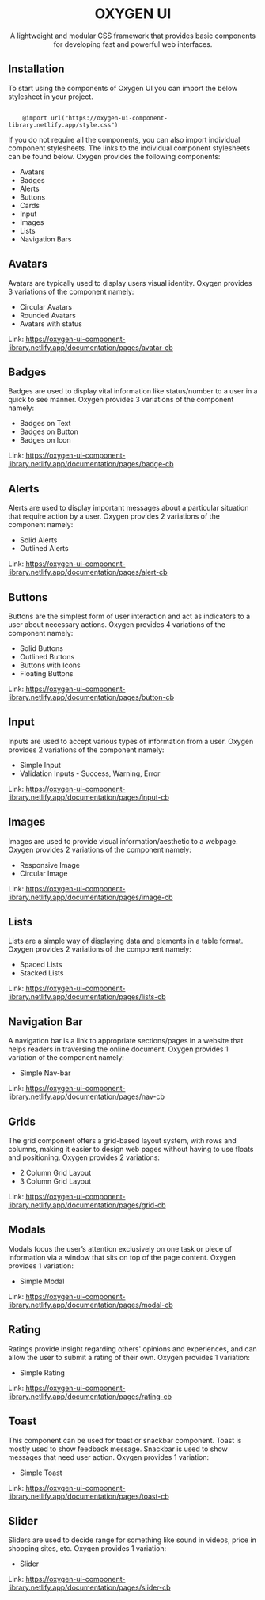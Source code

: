 <h1 align="center">
    OXYGEN UI
</h1>

<p align="center">
    A lightweight and modular CSS framework that provides basic components for developing fast and powerful web interfaces.
</p>

<h2>
    Installation
</h2>

<p>
    To start using the components of Oxygen UI you can import the below stylesheet in your project.
</p>

<code>
	@import url("https://oxygen-ui-component-library.netlify.app/style.css")
</code>

<p>
	If you do not require all the components, you can also import individual component stylesheets. The links to the individual component stylesheets can be found below. Oxygen provides the following components:
	<ul>
		<li><a>Avatars</a></li>
		<li>Badges</li>
		<li>Alerts</li>
		<li>Buttons</li>
		<li>Cards</li>
		<li>Input</li>
		<li>Images</li>
		<li>Lists</li>
		<li>Navigation Bars</li>
	</ul>
</p>

<h2>
    Avatars
</h2>

<p>
    Avatars are typically used to display users visual identity. Oxygen provides 3 variations of the component namely:
	<ul>
		<li>Circular Avatars</li>
		<li>Rounded Avatars</li>
		<li>Avatars with status</li>
	</ul>
	Link:
	<a href="https://oxygen-ui-component-library.netlify.app/documentation/pages/avatar-cb">
	https://oxygen-ui-component-library.netlify.app/documentation/pages/avatar-cb
</a>
</p>

<h2>
    Badges
</h2>

<p>
    Badges are used to display vital information like status/number to a user in a quick to see manner. Oxygen provides 3 variations of the component namely:
	<ul>
		<li>Badges on Text</li>
		<li>Badges on Button</li>
		<li>Badges on Icon</li>
	</ul>
	Link:
	<a href="https://oxygen-ui-component-library.netlify.app/documentation/pages/avatar-cb">
	https://oxygen-ui-component-library.netlify.app/documentation/pages/badge-cb
</a>
</p>

<h2>
    Alerts
</h2>

<p>
    Alerts are used to display important messages about a particular situation that require action by a user. Oxygen provides 2 variations of the component namely:
	<ul>
		<li>Solid Alerts</li>
		<li>Outlined Alerts</li>
	</ul>
	Link:
	<a href="https://oxygen-ui-component-library.netlify.app/documentation/pages/avatar-cb">
	https://oxygen-ui-component-library.netlify.app/documentation/pages/alert-cb
</a>
</p>

<h2>
    Buttons
</h2>

<p>
    Buttons are the simplest form of user interaction and act as indicators to a user about necessary actions. Oxygen provides 4 variations of the component namely:
	<ul>
		<li>Solid Buttons</li>
		<li>Outlined Buttons</li>
		<li>Buttons with Icons</li>
		<li>Floating Buttons</li>
	</ul>
	Link:
	<a href="https://oxygen-ui-component-library.netlify.app/documentation/pages/avatar-cb">
	https://oxygen-ui-component-library.netlify.app/documentation/pages/button-cb
</a>
</p>

<h2>
    Input
</h2>

<p>
    Inputs are used to accept various types of information from a user. Oxygen provides 2 variations of the component namely:
	<ul>
		<li>Simple Input</li>
		<li>Validation Inputs - Success, Warning, Error</li>
	</ul>
	Link:
	<a href="https://oxygen-ui-component-library.netlify.app/documentation/pages/avatar-cb">
	https://oxygen-ui-component-library.netlify.app/documentation/pages/input-cb
</a>
</p>

<h2>
    Images
</h2>

<p>
  Images are used to provide visual information/aesthetic to a webpage. Oxygen provides 2 variations of the component namely:
	<ul>
		<li>Responsive Image</li>
		<li>Circular Image</li>
	</ul>
	Link:
	<a href="https://oxygen-ui-component-library.netlify.app/documentation/pages/avatar-cb">
	https://oxygen-ui-component-library.netlify.app/documentation/pages/image-cb
</a>
</p>

<h2>
    Lists
</h2>

<p>
    Lists are a simple way of displaying data and elements in a table format. Oxygen provides 2 variations of the component namely:
	<ul>
		<li>Spaced Lists</li>
		<li>Stacked Lists</li>
	</ul>
	Link:
	<a href="https://oxygen-ui-component-library.netlify.app/documentation/pages/avatar-cb">
	https://oxygen-ui-component-library.netlify.app/documentation/pages/lists-cb
</a>
</p>

<h2>
    Navigation Bar
</h2>

<p>
    A navigation bar is a link to appropriate sections/pages in a website that helps readers in traversing the online document. Oxygen provides 1 variation of the component namely:
	<ul>
		<li>Simple Nav-bar</li>
	</ul>
	Link:
	<a href="https://oxygen-ui-component-library.netlify.app/documentation/pages/avatar-cb">
	https://oxygen-ui-component-library.netlify.app/documentation/pages/nav-cb
</a>
</p>

<h2>
    Grids
</h2>

<p>
    The grid component offers a grid-based layout system, with rows and columns, making it easier to design web pages without having to use floats and positioning. Oxygen provides 2 variations:
	<ul>
		<li>2 Column Grid Layout</li>
		<li>3 Column Grid Layout</li>
	</ul>
	Link:
	<a href="https://oxygen-ui-component-library.netlify.app/documentation/pages/avatar-cb">
	https://oxygen-ui-component-library.netlify.app/documentation/pages/grid-cb
</a>
</p>

<h2>
    Modals
</h2>

<p>
    Modals focus the user’s attention exclusively on one task or piece of information via a window that sits on top of the page content. Oxygen provides 1 variation:
	<ul>
		<li>Simple Modal</li>
	</ul>
	Link:
	<a href="https://oxygen-ui-component-library.netlify.app/documentation/pages/avatar-cb">
	https://oxygen-ui-component-library.netlify.app/documentation/pages/modal-cb
</a>
</p>

<h2>
    Rating
</h2>

<p>
    Ratings provide insight regarding others' opinions and experiences, and can allow the user to submit a rating of their own. Oxygen provides 1 variation:
	<ul>
		<li>Simple Rating</li>
	</ul>
	Link:
	<a href="https://oxygen-ui-component-library.netlify.app/documentation/pages/avatar-cb">
	https://oxygen-ui-component-library.netlify.app/documentation/pages/rating-cb
</a>
</p>

<h2>
    Toast
</h2>

<p>
    This component can be used for toast or snackbar component. Toast is mostly used to show feedback message. Snackbar is used to show messages that need user action. Oxygen provides 1 variation:
	<ul>
		<li>Simple Toast</li>
	</ul>
	Link:
	<a href="https://oxygen-ui-component-library.netlify.app/documentation/pages/avatar-cb">
	https://oxygen-ui-component-library.netlify.app/documentation/pages/toast-cb
</a>
</p>

<h2>
    Slider
</h2>

<p>
    Sliders are used to decide range for something like sound in videos, price in shopping sites, etc. Oxygen provides 1 variation:
	<ul>
		<li>Slider</li>
	</ul>
	Link:
	<a href="https://oxygen-ui-component-library.netlify.app/documentation/pages/avatar-cb">
	https://oxygen-ui-component-library.netlify.app/documentation/pages/slider-cb
</a>
</p>









